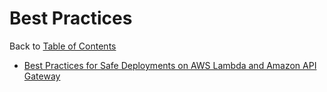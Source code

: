 # Best Practices

Back to [Table of Contents](/README.md)

- [Best Practices for Safe Deployments on AWS Lambda and Amazon API Gateway](https://speakerdeck.com/danilop/best-practices-for-safe-deployments-on-aws-lambda-and-amazon-api-gateway)